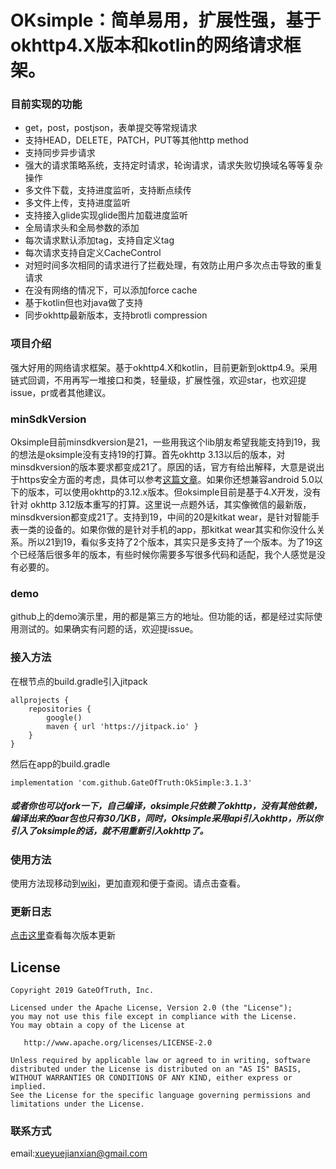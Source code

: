 # OKsimple：简单易用，扩展性强，基于okhttp4.X版本和kotlin的网络请求框架。
### 目前实现的功能
- get，post，postjson，表单提交等常规请求
- 支持HEAD，DELETE，PATCH，PUT等其他http method
- 支持同步异步请求
- 强大的请求策略系统，支持定时请求，轮询请求，请求失败切换域名等等复杂操作
- 多文件下载，支持进度监听，支持断点续传
- 多文件上传，支持进度监听
- 支持接入glide实现glide图片加载进度监听
- 全局请求头和全局参数的添加
- 每次请求默认添加tag，支持自定义tag
- 每次请求支持自定义CacheControl
- 对短时间多次相同的请求进行了拦截处理，有效防止用户多次点击导致的重复请求
- 在没有网络的情况下，可以添加force cache
- 基于kotlin但也对java做了支持
- 同步okhttp最新版本，支持brotli compression


### 项目介绍
强大好用的网络请求框架。基于okhttp4.X和kotlin，目前更新到okttp4.9。采用链式回调，不用再写一堆接口和类，轻量级，扩展性强，欢迎star，也欢迎提issue，pr或者其他建议。

### minSdkVersion
Oksimple目前minsdkversion是21，一些用我这个lib朋友希望我能支持到19，我的想法是oksimple没有支持19的打算。首先okhttp 3.13以后的版本，对minsdkversion的版本要求都变成21了。原因的话，官方有给出解释，大意是说出于https安全方面的考虑，具体可以参考[这篇文章](https://medium.com/square-corner-blog/okhttp-3-13-requires-android-5-818bb78d07ce)。如果你还想兼容android 5.0以下的版本，可以使用okhttp的3.12.x版本。但oksimple目前是基于4.X开发，没有针对 okhttp 3.12版本重写的打算。这里说一点题外话，其实像微信的最新版，minsdkversion都变成21了。支持到19，中间的20是kitkat wear，是针对智能手表一类的设备的。如果你做的是针对手机的app，那kitkat wear其实和你没什么关系。所以21到19，看似多支持了2个版本，其实只是多支持了一个版本。为了19这个已经落后很多年的版本，有些时候你需要多写很多代码和适配，我个人感觉是没有必要的。

### demo
github上的demo演示里，用的都是第三方的地址。但功能的话，都是经过实际使用测试的。如果确实有问题的话，欢迎提issue。


### 接入方法
在根节点的build.gradle引入jitpack
```
allprojects {
    repositories {
        google()
        maven { url 'https://jitpack.io' }
    }
}
```
然后在app的build.gradle
```
implementation 'com.github.GateOfTruth:OkSimple:3.1.3'
```
##### 或者你也可以fork一下，自己编译，oksimple只依赖了okhttp，没有其他依赖，编译出来的aar包也只有30几KB，同时，Oksimple采用api引入okhttp，所以你引入了oksimple的话，就不用重新引入okhttp了。

### 使用方法
使用方法现移动到[wiki](https://github.com/AllenXiao1994/OkSimple/wiki)，更加直观和便于查阅。请点击查看。

### 更新日志
[点击这里](https://github.com/GateOfTruth/OkSimple/releases)查看每次版本更新


License
-------

```
Copyright 2019 GateOfTruth, Inc.

Licensed under the Apache License, Version 2.0 (the "License");
you may not use this file except in compliance with the License.
You may obtain a copy of the License at

   http://www.apache.org/licenses/LICENSE-2.0

Unless required by applicable law or agreed to in writing, software
distributed under the License is distributed on an "AS IS" BASIS,
WITHOUT WARRANTIES OR CONDITIONS OF ANY KIND, either express or implied.
See the License for the specific language governing permissions and
limitations under the License.
```


### 联系方式
email:xueyuejianxian@gmail.com

